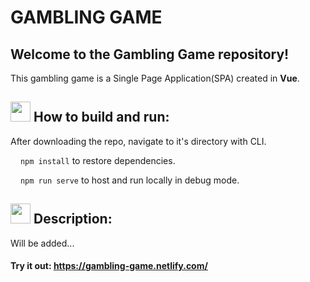 # GAMBLING GAME

## Welcome to the Gambling Game repository!

This gambling game is a Single Page Application(SPA) created in **Vue**.

## <img src="https://cdn1.iconfinder.com/data/icons/material-core/20/settings-32.png" width="32"/> How to build and run:

After downloading the repo, navigate to it's directory with CLI.

<img src="https://cdn1.iconfinder.com/data/icons/material-core/19/file-download-16.png" width="12"/> `npm install` to restore dependencies.

<img src="https://cdn1.iconfinder.com/data/icons/material-core/18/swap-horiz-16.png" width="12"/> `npm run serve` to host and run locally in debug mode.

## <img src="https://cdn1.iconfinder.com/data/icons/material-core/22/visibility-32.png" width="32"/> Description:

Will be added...

#### Try it out: https://gambling-game.netlify.com/
